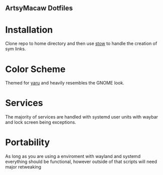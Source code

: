 ## ArtsyMacaw Dotfiles

# Installation
Clone repo to home directory and then use [stow](https://www.gnu.org/software/stow/) to handle the creation of sym links.

# Color Scheme
Themed for [yaru](https://github.com/ubuntu/yaru) and heavily resembles the GNOME look.

# Services
The majority of services are handled with systemd user units with waybar and lock screen being exceptions.

# Portability
As long as you are using a enviroment with wayland and systemd everything should be functional, however outside of that scripts will need major retweaking
